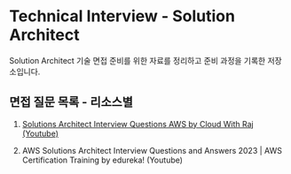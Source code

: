 # Technical Interview - Solution Architect
Solution Architect 기술 면접 준비를 위한 자료를 정리하고 준비 과정을 기록한 저장소입니다.

## 면접 질문 목록 - 리소스별
1. [Solutions Architect Interview Questions AWS by Cloud With Raj (Youtube)](/interview-question1/question)

1. AWS Solutions Architect Interview Questions and Answers 2023 | AWS Certification Training by edureka! (Youtube)
